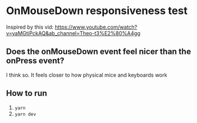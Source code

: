# OnMouseDown responsiveness test

Inspired by this vid: https://www.youtube.com/watch?v=yaMGtiPckAQ&ab_channel=Theo-t3%E2%80%A4gg

## Does the onMouseDown event feel nicer than the onPress event?

I think so. It feels closer to how physical mice and keyboards work

## How to run

1. `yarn`
2. `yarn dev`

